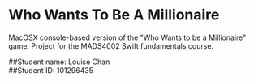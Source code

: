 # Who Wants To Be A Millionaire
MacOSX console-based version of the "Who Wants to be a Millionaire" game.
Project for the MADS4002 Swift fundamentals course.

##Student name: Louise Chan     
##Student ID: 101296435
